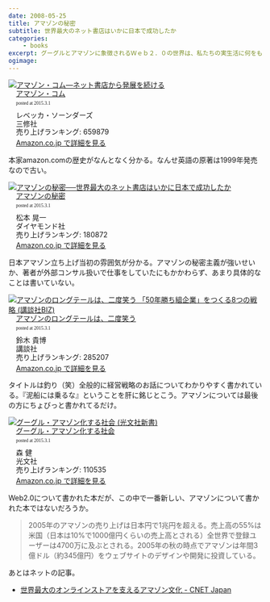 ```yaml
---
date: 2008-05-25
title: アマゾンの秘密
subtitle: 世界最大のネット書店はいかに日本で成功したか
categories: 
    - books
excerpt: グーグルとアマゾンに象徴されるＷｅｂ２．０の世界は、私たちの実生活に何をもたらすのか？　多様化、個人化、フラット化の果ての一極集中現象を、気鋭のジャーナリストが分析･解説。
ogimage:
---
```


<div class="azlink-box"><div class="azlink-image" style="float:left"><a href="http://www.amazon.co.jp/exec/obidos/ASIN/4384040377/warikiru-22/" name="azlinklink" target="_blank"><img src="http://ecx.images-amazon.com/images/I/514NHQJB0FL._SL160_.jpg" alt="アマゾン・コム―ネット書店から発展を続ける" style="border:none" /></a></div><div class="azlink-info" style="float:left;margin-left:15px;line-height:120%"><div class="azlink-name" style="margin-bottom:10px;line-height:120%"><a href="http://www.amazon.co.jp/exec/obidos/ASIN/4384040377/warikiru-22/" name="azlinklink" target="_blank">アマゾン・コム</a><div class="azlink-powered-date" style="font-size:7pt;margin-top:5px;font-family:verdana;line-height:120%">posted at 2015.3.1</div></div><div class="azlink-detail">レベッカ・ソーンダーズ<br />三修社<br />売り上げランキング: 659879<br /></div><div class="azlink-link" style="margin-top:5px"><a href="http://www.amazon.co.jp/exec/obidos/ASIN/4384040377/warikiru-22/" target="_blank">Amazon.co.jp で詳細を見る</a></div></div><div class="azlink-footer" style="clear:left"></div></div>

本家amazon.comの歴史がなんとなく分かる。なんせ英語の原著は1999年発売なので古い。


<div class="azlink-box"><div class="azlink-image" style="float:left"><a href="http://www.amazon.co.jp/exec/obidos/ASIN/4478312141/warikiru-22/" name="azlinklink" target="_blank"><img src="http://ecx.images-amazon.com/images/I/51RXNYEFWWL._SL160_.jpg" alt="アマゾンの秘密──世界最大のネット書店はいかに日本で成功したか" style="border:none" /></a></div><div class="azlink-info" style="float:left;margin-left:15px;line-height:120%"><div class="azlink-name" style="margin-bottom:10px;line-height:120%"><a href="http://www.amazon.co.jp/exec/obidos/ASIN/4478312141/warikiru-22/" name="azlinklink" target="_blank">アマゾンの秘密</a><div class="azlink-powered-date" style="font-size:7pt;margin-top:5px;font-family:verdana;line-height:120%">posted at 2015.3.1</div></div><div class="azlink-detail">松本 晃一<br />ダイヤモンド社<br />売り上げランキング: 180872<br /></div><div class="azlink-link" style="margin-top:5px"><a href="http://www.amazon.co.jp/exec/obidos/ASIN/4478312141/warikiru-22/" target="_blank">Amazon.co.jp で詳細を見る</a></div></div><div class="azlink-footer" style="clear:left"></div></div>

日本アマゾン立ち上げ当初の雰囲気が分かる。アマゾンの秘密主義が強いせいか、著者が外部コンサル扱いで仕事をしていたにもかかわらず、あまり具体的なことは書いていない。

<div class="azlink-box"><div class="azlink-image" style="float:left"><a href="http://www.amazon.co.jp/exec/obidos/ASIN/4062820315/warikiru-22/" name="azlinklink" target="_blank"><img src="http://ecx.images-amazon.com/images/I/41RDTV1B43L._SL160_.jpg" alt="アマゾンのロングテールは、二度笑う  「50年勝ち組企業」をつくる8つの戦略 (講談社BIZ)" style="border:none" /></a></div><div class="azlink-info" style="float:left;margin-left:15px;line-height:120%"><div class="azlink-name" style="margin-bottom:10px;line-height:120%"><a href="http://www.amazon.co.jp/exec/obidos/ASIN/4062820315/warikiru-22/" name="azlinklink" target="_blank">アマゾンのロングテールは、二度笑う</a><div class="azlink-powered-date" style="font-size:7pt;margin-top:5px;font-family:verdana;line-height:120%">posted at 2015.3.1</div></div><div class="azlink-detail">鈴木 貴博<br />講談社<br />売り上げランキング: 285207<br /></div><div class="azlink-link" style="margin-top:5px"><a href="http://www.amazon.co.jp/exec/obidos/ASIN/4062820315/warikiru-22/" target="_blank">Amazon.co.jp で詳細を見る</a></div></div><div class="azlink-footer" style="clear:left"></div></div>

タイトルは釣り（笑）全般的に経営戦略のお話についてわかりやすく書かれている。『泥船には乗るな』ということを肝に銘じとこう。アマゾンについては最後の方にちょびっと書かれてるだけ。


<div class="azlink-box"><div class="azlink-image" style="float:left"><a href="http://www.amazon.co.jp/exec/obidos/ASIN/B00KS3FGWG/warikiru-22/" name="azlinklink" target="_blank"><img src="http://ecx.images-amazon.com/images/I/41ysct4wYkL._SL160_.jpg" alt="グーグル・アマゾン化する社会 (光文社新書)" style="border:none" /></a></div><div class="azlink-info" style="float:left;margin-left:15px;line-height:120%"><div class="azlink-name" style="margin-bottom:10px;line-height:120%"><a href="http://www.amazon.co.jp/exec/obidos/ASIN/B00KS3FGWG/warikiru-22/" name="azlinklink" target="_blank">グーグル・アマゾン化する社会</a><div class="azlink-powered-date" style="font-size:7pt;margin-top:5px;font-family:verdana;line-height:120%">posted at 2015.3.1</div></div><div class="azlink-detail">森 健<br />光文社<br />売り上げランキング: 110535<br /></div><div class="azlink-link" style="margin-top:5px"><a href="http://www.amazon.co.jp/exec/obidos/ASIN/B00KS3FGWG/warikiru-22/" target="_blank">Amazon.co.jp で詳細を見る</a></div></div><div class="azlink-footer" style="clear:left"></div></div>

Web2.0について書かれた本だが、この中で一番新しい、アマゾンについて書かれた本ではないだろうか。

> 2005年のアマゾンの売り上げは日本円で1兆円を超える。売上高の55%は米国（日本は10%で1000億円くらいの売上高とされる）全世界で登録ユーザーは4700万に及ぶとされる。2005年の秋の時点でアマゾンは年間3億ドル（約345億円）をウェブサイトのデザインや開発に投資している。

あとはネットの記事。

+ [世界最大のオンラインストアを支えるアマゾン文化 - CNET Japan](http://japan.cnet.com/sp/itcareer/20369952/2/)